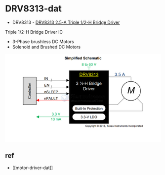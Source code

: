 
# DRV8313-dat

- DRV8313 - [DRV8313 2.5-A Triple 1/2-H Bridge Driver](https://www.ti.com/lit/ds/symlink/drv8313.pdf?ts=1735449878292&ref_url=https%253A%252F%252Fwww.google.com%252F)


Triple 1/2-H Bridge Driver IC
- 3-Phase brushless DC Motors
- Solenoid and Brushed DC Motors


![](2024-12-29-13-28-02.png)


## ref 

- [[motor-driver-dat]]